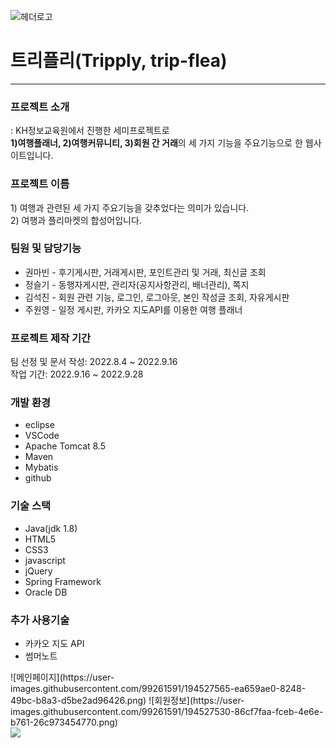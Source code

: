 ![헤더로고](https://user-images.githubusercontent.com/99261591/194527525-04842e04-1d25-4b40-a09f-2272f360a713.png)


<h1>트리플리(Tripply, trip-flea)</h1>
<hr>

<h3>프로젝트 소개</h3>
: KH정보교육원에서 진행한 세미프로젝트로 <br>
<b>1)여행플래너, 2)여행커뮤니티, 3)회원 간 거래</b>의 
세 가지 기능을 주요기능으로 한 웹사이트입니다.

<h3>프로젝트 이름</h3>
1) 여행과 관련된 세 가지 주요기능을 갖추었다는 의미가 있습니다.<br>
2) 여행과 플리마켓의 합성어입니다.

<h3>팀원 및 담당기능</h3>
<ul>
<li>권마빈 - 후기게시판, 거래게시판, 포인트관리 및 거래, 최신글 조회</li>
<li>정슬기 - 동행자게시판, 관리자(공지사항관리, 배너관리), 쪽지</li>
<li>김석진 - 회원 관련 기능, 로그인, 로그아웃, 본인 작성글 조회, 자유게시판</li>
<li>주원영 - 일정 게시판, 카카오 지도API를 이용한 여행 플래너 </li>
</ul>
 
<h3>프로젝트 제작 기간</h3>
팀 선정 및 문서 작성:  2022.8.4 ~ 2022.9.16  <br>
작업 기간:  2022.9.16 ~ 2022.9.28  

<h3>개발 환경</h3>
<ul>
<li>eclipse</li>
<li>VSCode</li>
<li>Apache Tomcat 8.5</li>
<li>Maven</li>
<li>Mybatis</li>
<li>github</li>
</ul>

<h3>기술 스택</h3>
<ul>
<li>Java(jdk 1.8)</li>
<li>HTML5</li>
<li>CSS3</li>
<li>javascript</li>
<li>jQuery</li>
<li>Spring Framework</li>
<li>Oracle DB</li>
</ul>

<h3>추가 사용기술</h3>
<ul>
<li>카카오 지도 API</li>
<li>썸머노트</li>
</ul>


<div>
![메인페이지](https://user-images.githubusercontent.com/99261591/194527565-ea659ae0-8248-49bc-b8a3-d5be2ad96426.png)
![회원정보](https://user-images.githubusercontent.com/99261591/194527530-86cf7faa-fceb-4e6e-b761-26c973454770.png)

</div>

<img src="https://user-images.githubusercontent.com/99261591/194527565-ea659ae0-8248-49bc-b8a3-d5be2ad96426.png">



